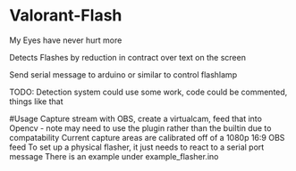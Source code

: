 # Valorant-Flash
My Eyes have never hurt more

Detects Flashes by reduction in contract over text on the screen

Send serial message to arduino or similar to control flashlamp

TODO:
Detection system could use some work, code could be commented, things like that

#Usage
Capture stream with OBS, create a virtualcam, feed that into Opencv - note may need to use the plugin rather than the builtin due to compatability
Current capture areas are calibrated off of a 1080p 16:9 OBS feed
To set up a physical flasher, it just needs to react to a serial port message
There is an example under example_flasher.ino
